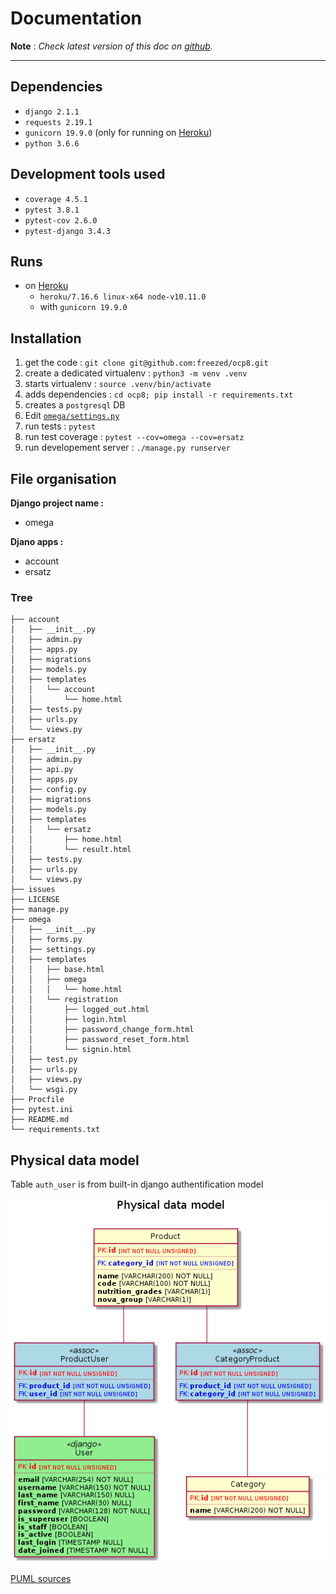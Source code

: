 Documentation
=============

**Note** : _Check latest version of this doc on [github](https://github.com/freezed/ocp8/blob/master/doc/documentation.md)._

---

## Dependencies

- `django 2.1.1`
- `requests 2.19.1`
- `gunicorn 19.9.0` (only for running on [Heroku][heroku])
- `python 3.6.6`

## Development tools used

- `coverage 4.5.1`
- `pytest 3.8.1`
- `pytest-cov 2.6.0`
- `pytest-django 3.4.3`

## Runs

- on [Heroku][heroku]
    - `heroku/7.16.6 linux-x64 node-v10.11.0`
    - with `gunicorn 19.9.0`

## Installation

1. get the code : `git clone git@github.com:freezed/ocp8.git`
2. create a dedicated virtualenv : `python3 -m venv .venv`
3. starts virtualenv  : `source .venv/bin/activate`
4. adds dependencies : `cd ocp8; pip install -r requirements.txt`
5. creates a `postgresql` DB
6. Edit [`omega/settings.py`][settings]
7. run tests : `pytest`
8. run test coverage : `pytest --cov=omega --cov=ersatz`
9. run developement server : `./manage.py runserver`

## File organisation

**Django project name :**
- omega

**Djano apps :**

- account
- ersatz

### Tree

    ├── account
    │   ├── __init__.py
    │   ├── admin.py
    │   ├── apps.py
    │   ├── migrations
    │   ├── models.py
    │   ├── templates
    │   │   └── account
    │   │       └── home.html
    │   ├── tests.py
    │   ├── urls.py
    │   └── views.py
    ├── ersatz
    │   ├── __init__.py
    │   ├── admin.py
    │   ├── api.py
    │   ├── apps.py
    │   ├── config.py
    │   ├── migrations
    │   ├── models.py
    │   ├── templates
    │   │   └── ersatz
    │   │       ├── home.html
    │   │       └── result.html
    │   ├── tests.py
    │   ├── urls.py
    │   └── views.py
    ├── issues
    ├── LICENSE
    ├── manage.py
    ├── omega
    │   ├── __init__.py
    │   ├── forms.py
    │   ├── settings.py
    │   ├── templates
    │   │   ├── base.html
    │   │   ├── omega
    │   │   │   └── home.html
    │   │   └── registration
    │   │       ├── logged_out.html
    │   │       ├── login.html
    │   │       ├── password_change_form.html
    │   │       ├── password_reset_form.html
    │   │       └── signin.html
    │   ├── test.py
    │   ├── urls.py
    │   ├── views.py
    │   └── wsgi.py
    ├── Procfile
    ├── pytest.ini
    ├── README.md
    └── requirements.txt

## Physical data model

Table `auth_user` is from built-in django authentification model

![PMD image](https://raw.githubusercontent.com/freezed/ocp8/master/doc/pdm.png)

[PUML sources](https://github.com/freezed/ocp8/blob/master/doc/pdm.puml)


[heroku]: https://heroku.com
[settings]: https://github.com/freezed/ocp8/blob/3a1bc304537fa1b51b1d98fd9ad95e140efb02e5/omega/settings.py#L84
